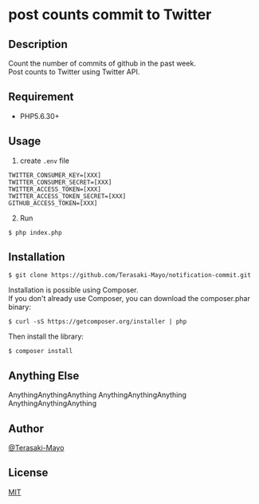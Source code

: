 # post counts commit to Twitter

## Description
Count the number of commits of github in the past week.  
Post counts to Twitter using Twitter API.


## Requirement

- PHP5.6.30+

## Usage

1. create  `.env`  file
```
TWITTER_CONSUMER_KEY=[XXX]
TWITTER_CONSUMER_SECRET=[XXX]
TWITTER_ACCESS_TOKEN=[XXX]
TWITTER_ACCESS_TOKEN_SECRET=[XXX]
GITHUB_ACCESS_TOKEN=[XXX]
```
2. Run
```
$ php index.php
```

## Installation

    $ git clone https://github.com/Terasaki-Mayo/notification-commit.git  
    

Installation is possible using Composer.  
If you don't already use Composer, you can download the composer.phar binary:

```
$ curl -sS https://getcomposer.org/installer | php
```
Then install the library:  
```
$ composer install
```

  



## Anything Else

AnythingAnythingAnything
AnythingAnythingAnything
AnythingAnythingAnything

## Author

[@Terasaki-Mayo](https://github.com/Terasaki-Mayo)

## License
[MIT](http://b4b4r07.mit-license.org)
